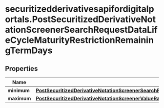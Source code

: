# securitizedderivativesapifordigitalportals.PostSecuritizedDerivativeNotationScreenerSearchRequestDataLifeCycleMaturityRestrictionRemainingTermDays

## Properties

Name | Type | Description | Notes
------------ | ------------- | ------------- | -------------
**minimum** | [**PostSecuritizedDerivativeNotationScreenerSearchRequestDataLifeCycleMaturityRestrictionRemainingTermDaysMinimum**](PostSecuritizedDerivativeNotationScreenerSearchRequestDataLifeCycleMaturityRestrictionRemainingTermDaysMinimum.md) |  | [optional] 
**maximum** | [**PostSecuritizedDerivativeNotationScreenerValueRangesGetRequestDataLifeCycleMaturityRestrictionRemainingTermDaysMaximum**](PostSecuritizedDerivativeNotationScreenerValueRangesGetRequestDataLifeCycleMaturityRestrictionRemainingTermDaysMaximum.md) |  | [optional] 


